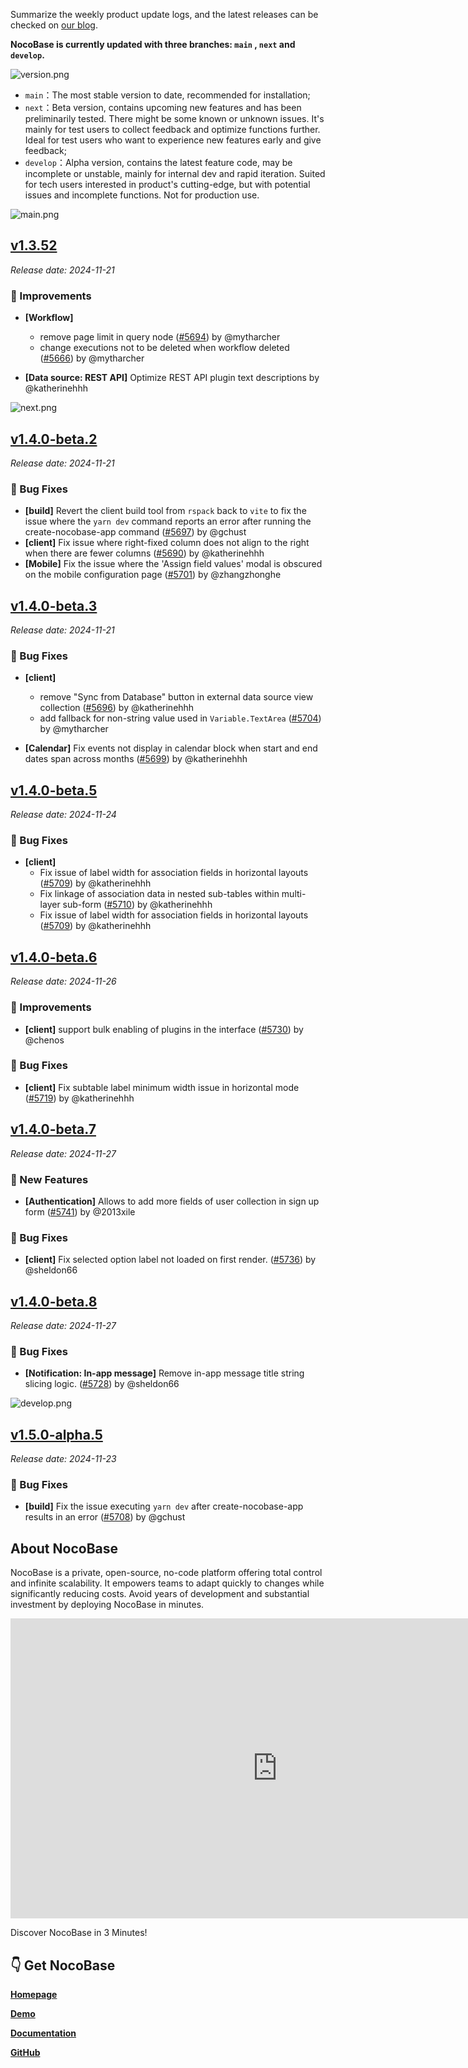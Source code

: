 Summarize the weekly product update logs, and the latest releases can be checked on [our blog](https://www.nocobase.com/en/blog/tags/release-notes).

**NocoBase is currently updated with three branches: `main` , `next` and `develop`.**

![version.png](https://static-docs.nocobase.com/ba5f04e27e99c625cb3822da5df07860.png)

* `main`：The most stable version to date, recommended for installation;
* `next`：Beta version, contains upcoming new features and has been preliminarily tested. There might be some known or unknown issues. It's mainly for test users to collect feedback and optimize functions further. Ideal for test users who want to experience new features early and give feedback;
* `develop`：Alpha version, contains the latest feature code, may be incomplete or unstable, mainly for internal dev and rapid iteration. Suited for tech users interested in product's cutting-edge, but with potential issues and incomplete functions. Not for production use.

![main.png](https://static-docs.nocobase.com/47a3c71734c1d0f908b51f9ebd53c0ac.png)

## [v1.3.52](https://www.nocobase.com/en/blog/v1.3.52)

*Release date: 2024-11-21*

### 🚀 Improvements

- **[Workflow]**

  - remove page limit in query node ([#5694](https://github.com/nocobase/nocobase/pull/5694)) by @mytharcher
  - change executions not to be deleted when workflow deleted ([#5666](https://github.com/nocobase/nocobase/pull/5666)) by @mytharcher
- **[Data source: REST API]** Optimize REST API plugin text descriptions by @katherinehhh

![next.png](https://static-docs.nocobase.com/8ed17a0f08cc585018f6de6c8b13947d.png)

## [v1.4.0-beta.2](https://www.nocobase.com/en/blog/v1.4.0-beta.2)

*Release date: 2024-11-21*

### 🐛 Bug Fixes

- **[build]** Revert the client build tool from `rspack` back to `vite` to fix the issue where the `yarn dev` command reports an error after running the create-nocobase-app command ([#5697](https://github.com/nocobase/nocobase/pull/5697)) by @gchust
- **[client]** Fix  issue where right-fixed column does not align to the right when there are fewer columns ([#5690](https://github.com/nocobase/nocobase/pull/5690)) by @katherinehhh
- **[Mobile]** Fix the issue where the 'Assign field values' modal is obscured on the mobile configuration page ([#5701](https://github.com/nocobase/nocobase/pull/5701)) by @zhangzhonghe

## [v1.4.0-beta.3](https://www.nocobase.com/en/blog/v1.4.0-beta.3)

*Release date: 2024-11-21*

### 🐛 Bug Fixes

- **[client]**

  - remove "Sync from Database" button in external data source view collection ([#5696](https://github.com/nocobase/nocobase/pull/5696)) by @katherinehhh
  - add fallback for non-string value used in `Variable.TextArea` ([#5704](https://github.com/nocobase/nocobase/pull/5704)) by @mytharcher
- **[Calendar]** Fix events not display in calendar block when start and end dates span across months ([#5699](https://github.com/nocobase/nocobase/pull/5699)) by @katherinehhh

## [v1.4.0-beta.5](https://www.nocobase.com/en/blog/v1.4.0-beta.5)

*Release date: 2024-11-24*

### 🐛 Bug Fixes

- **[client]**
  - Fix issue of  label width for association fields in horizontal layouts ([#5709](https://github.com/nocobase/nocobase/pull/5709)) by @katherinehhh
  - Fix linkage of association data in nested sub-tables within multi-layer sub-form ([#5710](https://github.com/nocobase/nocobase/pull/5710)) by @katherinehhh
  - Fix issue of  label width for association fields in horizontal layouts ([#5709](https://github.com/nocobase/nocobase/pull/5709)) by @katherinehhh

## [v1.4.0-beta.6](https://www.nocobase.com/en/blog/v1.4.0-beta.6)

*Release date: 2024-11-26*

### 🚀 Improvements

- **[client]** support bulk enabling of plugins in the interface ([#5730](https://github.com/nocobase/nocobase/pull/5730)) by @chenos

### 🐛 Bug Fixes

- **[client]** Fix subtable label minimum width issue in horizontal mode ([#5719](https://github.com/nocobase/nocobase/pull/5719)) by @katherinehhh

## [v1.4.0-beta.7](https://www.nocobase.com/en/blog/v1.4.0-beta.7)

*Release date: 2024-11-27*

### 🎉 New Features

- **[Authentication]** Allows to add more fields of user collection in sign up form ([#5741](https://github.com/nocobase/nocobase/pull/5741)) by @2013xile

### 🐛 Bug Fixes

- **[client]** Fix selected option label not loaded on first render. ([#5736](https://github.com/nocobase/nocobase/pull/5736)) by @sheldon66

## [v1.4.0-beta.8](https://www.nocobase.com/en/blog/v1.4.0-beta.8)

*Release date: 2024-11-27*

### 🐛 Bug Fixes

- **[Notification: In-app message]** Remove in-app message title string slicing logic. ([#5728](https://github.com/nocobase/nocobase/pull/5728)) by @sheldon66

![develop.png](https://static-docs.nocobase.com/7fcdd9456a17286d8a439eee52bcb8d2.png)

## [v1.5.0-alpha.5](https://www.nocobase.com/en/blog/v1.5.0-alpha.5)

*Release date: 2024-11-23*

### 🐛 Bug Fixes

- **[build]** Fix the issue executing `yarn dev` after create-nocobase-app results in an error ([#5708](https://github.com/nocobase/nocobase/pull/5708)) by @gchust

## About NocoBase

NocoBase is a private, open-source, no-code platform offering total control and infinite scalability. It empowers teams to adapt quickly to changes while significantly reducing costs. Avoid years of development and substantial investment by deploying NocoBase in minutes.

<iframe src="https://cdn.embedly.com/widgets/media.html?src=https%3A%2F%2Fwww.youtube.com%2Fembed%2FhOM2MyzHn9I&display_name=YouTube&url=https%3A%2F%2Fwww.youtube.com%2Fwatch%3Fv%3DhOM2MyzHn9I&image=http%3A%2F%2Fi.ytimg.com%2Fvi%2FhOM2MyzHn9I%2Fhqdefault.jpg&key=a19fcc184b9711e1b4764040d3dc5c07&type=text%2Fhtml&schema=youtube" allowfullscreen="" frameborder="0" height="480" width="854" title="" class="dc n pc cp bh" scrolling="no"></iframe>

Discover NocoBase in 3 Minutes!

## 👇 Get NocoBase

[**Homepage**](https://www.nocobase.com/)

[**Demo**](https://demo.nocobase.com/new)

[**Documentation**](https://docs.nocobase.com/)

[**GitHub**](https://github.com/nocobase/nocobase)
